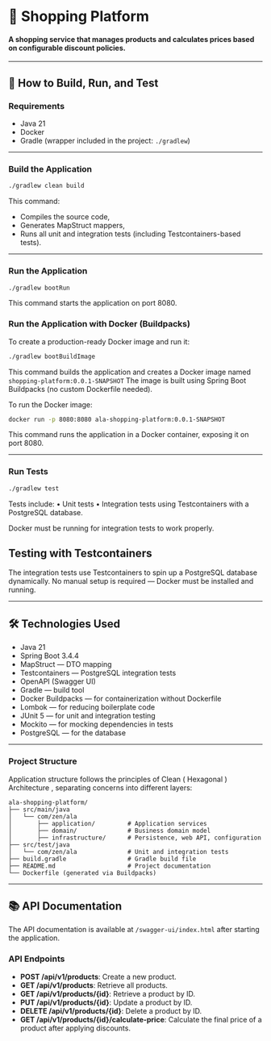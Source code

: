 # 🛒 Shopping Platform

#### A shopping service that manages products and calculates prices based on configurable discount policies.

---

## 🚀 How to Build, Run, and Test

### Requirements

- Java 21
- Docker
- Gradle (wrapper included in the project: `./gradlew`)

---

### Build the Application

```bash
./gradlew clean build
```

This command:

- Compiles the source code,
- Generates MapStruct mappers,
- Runs all unit and integration tests (including Testcontainers-based tests).

---

### Run the Application

```bash
./gradlew bootRun
```

This command starts the application on port 8080.

### Run the Application with Docker (Buildpacks)

To create a production-ready Docker image and run it:

```bash
./gradlew bootBuildImage
```

This command builds the application and creates a Docker image named `shopping-platform:0.0.1-SNAPSHOT`
The image is built using Spring Boot Buildpacks (no custom Dockerfile needed).

To run the Docker image:

```bash
docker run -p 8080:8080 ala-shopping-platform:0.0.1-SNAPSHOT
```

This command runs the application in a Docker container, exposing it on port 8080.

---

### Run Tests

```bash
./gradlew test
```

Tests include:
• Unit tests
• Integration tests using Testcontainers with a PostgreSQL database.

Docker must be running for integration tests to work properly.

## Testing with Testcontainers

The integration tests use Testcontainers to spin up a PostgreSQL database dynamically.
No manual setup is required — Docker must be installed and running.

---

## 🛠 Technologies Used

- Java 21
- Spring Boot 3.4.4
- MapStruct — DTO mapping
- Testcontainers — PostgreSQL integration tests
- OpenAPI (Swagger UI)
- Gradle — build tool
- Docker Buildpacks — for containerization without Dockerfile
- Lombok — for reducing boilerplate code
- JUnit 5 — for unit and integration testing
- Mockito — for mocking dependencies in tests
- PostgreSQL — for the database

---

### Project Structure

Application structure follows the principles of Clean ( Hexagonal ) Architecture , separating concerns into different
layers:

```plaintext
ala-shopping-platform/
├── src/main/java
│   └── com/zen/ala
│       ├── application/         # Application services
│       ├── domain/              # Business domain model
│       ├── infrastructure/      # Persistence, web API, configuration
├── src/test/java
│   └── com/zen/ala              # Unit and integration tests
├── build.gradle                 # Gradle build file
├── README.md                    # Project documentation
└── Dockerfile (generated via Buildpacks)
```

---

## 📚 API Documentation

The API documentation is available at `/swagger-ui/index.html` after starting the application.

### API Endpoints

- **POST /api/v1/products**: Create a new product.
- **GET /api/v1/products**: Retrieve all products.
- **GET /api/v1/products/{id}**: Retrieve a product by ID.
- **PUT /api/v1/products/{id}**: Update a product by ID.
- **DELETE /api/v1/products/{id}**: Delete a product by ID.
- **GET /api/v1/products/{id}/calculate-price**: Calculate the final price of a product after applying discounts.

